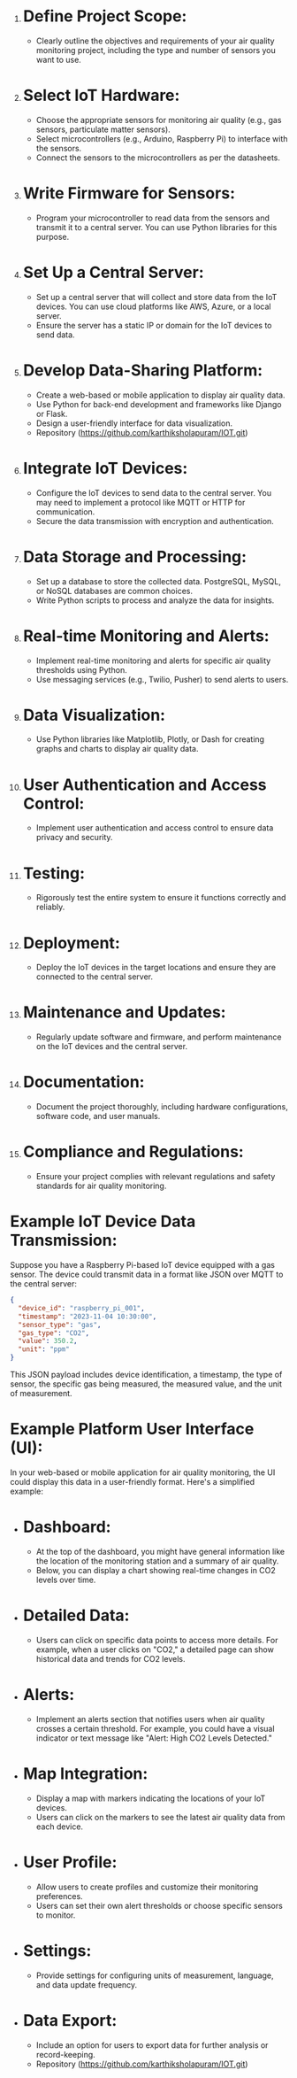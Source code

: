 1. # Define Project Scope:
   - Clearly outline the objectives and requirements of your air quality monitoring project, including the type and number of sensors you want to use.

2. # Select IoT Hardware:
   - Choose the appropriate sensors for monitoring air quality (e.g., gas sensors, particulate matter sensors).
   - Select microcontrollers (e.g., Arduino, Raspberry Pi) to interface with the sensors.
   - Connect the sensors to the microcontrollers as per the datasheets.

3. # Write Firmware for Sensors:
   - Program your microcontroller to read data from the sensors and transmit it to a central server. You can use Python libraries for this purpose.

4. # Set Up a Central Server:
   - Set up a central server that will collect and store data from the IoT devices. You can use cloud platforms like AWS, Azure, or a local server.
   - Ensure the server has a static IP or domain for the IoT devices to send data.

5. # Develop Data-Sharing Platform:
   - Create a web-based or mobile application to display air quality data.
   - Use Python for back-end development and frameworks like Django or Flask.
   - Design a user-friendly interface for data visualization.
   - Repository (https://github.com/karthiksholapuram/IOT.git)

6. # Integrate IoT Devices:
   - Configure the IoT devices to send data to the central server. You may need to implement a protocol like MQTT or HTTP for communication.
   - Secure the data transmission with encryption and authentication.

7. # Data Storage and Processing:
   - Set up a database to store the collected data. PostgreSQL, MySQL, or NoSQL databases are common choices.
   - Write Python scripts to process and analyze the data for insights.

8. # Real-time Monitoring and Alerts:
   - Implement real-time monitoring and alerts for specific air quality thresholds using Python.
   - Use messaging services (e.g., Twilio, Pusher) to send alerts to users.

9. # Data Visualization:
   - Use Python libraries like Matplotlib, Plotly, or Dash for creating graphs and charts to display air quality data.

10. # User Authentication and Access Control:
    - Implement user authentication and access control to ensure data privacy and security.

11. # Testing:
    - Rigorously test the entire system to ensure it functions correctly and reliably.

12. # Deployment:
    - Deploy the IoT devices in the target locations and ensure they are connected to the central server.

13. # Maintenance and Updates:
    - Regularly update software and firmware, and perform maintenance on the IoT devices and the central server.

14. # Documentation:
    - Document the project thoroughly, including hardware configurations, software code, and user manuals.

15. # Compliance and Regulations:
    - Ensure your project complies with relevant regulations and safety standards for air quality monitoring.
   

# Example IoT Device Data Transmission:

Suppose you have a Raspberry Pi-based IoT device equipped with a gas sensor. The device could transmit data in a format like JSON over MQTT to the central server:

```json
{
  "device_id": "raspberry_pi_001",
  "timestamp": "2023-11-04 10:30:00",
  "sensor_type": "gas",
  "gas_type": "CO2",
  "value": 350.2,
  "unit": "ppm"
}
```

This JSON payload includes device identification, a timestamp, the type of sensor, the specific gas being measured, the measured value, and the unit of measurement.

# Example Platform User Interface (UI):

In your web-based or mobile application for air quality monitoring, the UI could display this data in a user-friendly format. Here's a simplified example:

- # Dashboard:
  - At the top of the dashboard, you might have general information like the location of the monitoring station and a summary of air quality.
  - Below, you can display a chart showing real-time changes in CO2 levels over time.

- # Detailed Data:
  - Users can click on specific data points to access more details. For example, when a user clicks on "CO2," a detailed page can show historical data and trends for CO2 levels.

- # Alerts:
  - Implement an alerts section that notifies users when air quality crosses a certain threshold. For example, you could have a visual indicator or text message like "Alert: High CO2 Levels Detected."

- # Map Integration:
  - Display a map with markers indicating the locations of your IoT devices.
  - Users can click on the markers to see the latest air quality data from each device.

- # User Profile:
  - Allow users to create profiles and customize their monitoring preferences.
  - Users can set their own alert thresholds or choose specific sensors to monitor.

- # Settings:
  - Provide settings for configuring units of measurement, language, and data update frequency.

- # Data Export:
  - Include an option for users to export data for further analysis or record-keeping.
  - Repository (https://github.com/karthiksholapuram/IOT.git)
